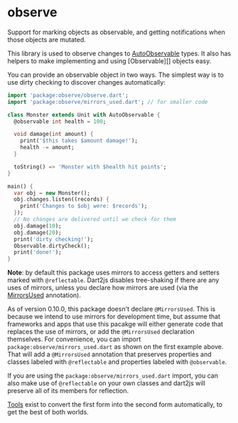 # observe

Support for marking objects as observable, and getting notifications when those
objects are mutated.

This library is used to observe changes to [AutoObservable][] types. It also
has helpers to make implementing and using [Observable][] objects easy.

You can provide an observable object in two ways. The simplest way is to
use dirty checking to discover changes automatically:

```dart
import 'package:observe/observe.dart';
import 'package:observe/mirrors_used.dart'; // for smaller code

class Monster extends Unit with AutoObservable {
  @observable int health = 100;

  void damage(int amount) {
    print('$this takes $amount damage!');
    health -= amount;
  }

  toString() => 'Monster with $health hit points';
}

main() {
  var obj = new Monster();
  obj.changes.listen((records) {
    print('Changes to $obj were: $records');
  });
  // No changes are delivered until we check for them
  obj.damage(10);
  obj.damage(20);
  print('dirty checking!');
  Observable.dirtyCheck();
  print('done!');
}
```

**Note**: by default this package uses mirrors to access getters and setters
marked with `@reflectable`. Dart2js disables tree-shaking if there are any
uses of mirrors, unless you declare how mirrors are used (via the
[MirrorsUsed](https://api.dartlang.org/apidocs/channels/stable/#dart-mirrors.MirrorsUsed)
annotation).

As of version 0.10.0, this package doesn't declare `@MirrorsUsed`. This is
because we intend to use mirrors for development time, but assume that
frameworks and apps that use this pacakge will either generate code that
replaces the use of mirrors, or add the `@MirrorsUsed` declaration
themselves.  For convenience, you can import
`package:observe/mirrors_used.dart` as shown on the first example above.
That will add a `@MirrorsUsed` annotation that preserves properties and
classes labeled with `@reflectable` and properties labeled with
`@observable`.

If you are using the `package:observe/mirrors_used.dart` import, you can
also make use of `@reflectable` on your own classes and dart2js will
preserve all of its members for reflection.

[Tools](https://www.dartlang.org/polymer-dart/) exist to convert the first
form into the second form automatically, to get the best of both worlds.

[AutoObservable]: http://www.dartdocs.org/documentation/observe/latest/index.html#observe/observe.AutoObservable
[AutoObservable.dirtyCheck]: http://www.dartdocs.org/documentation/observe/latest/index.html#observe/observe.AutoObservable@id_dirtyCheck
